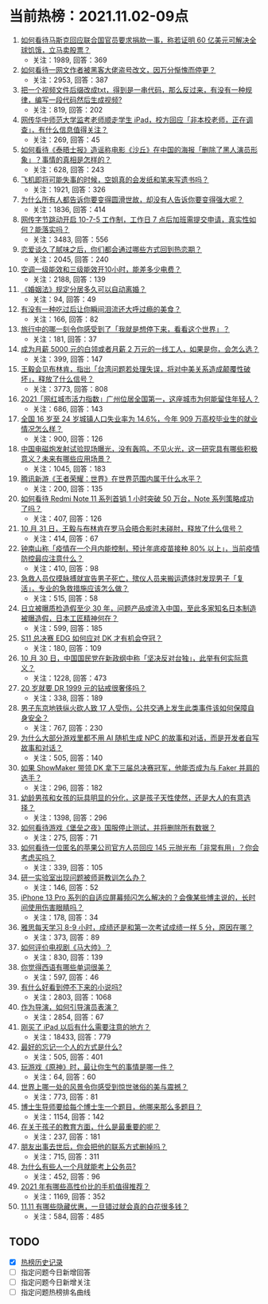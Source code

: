 # 当前热榜：2021.11.02-09点
1. [如何看待马斯克回应联合国官员要求捐款一事，称若证明 60 亿美元可解决全球饥饿，立马卖股票？](https://www.zhihu.com/question/495847097)
    * 关注：1989, 回答：369
2. [如何看待一网文作者被黑客大佬盗号改文，因万分惭愧而停更？](https://www.zhihu.com/question/495765417)
    * 关注：2953, 回答：387
3. [把一个视频文件后缀改成txt，得到是一串代码，那么反过来，有没有一种规律，编写一段代码然后生成视频?](https://www.zhihu.com/question/495468027)
    * 关注：819, 回答：202
4. [网传华中师范大学监考老师顺走学生 iPad，校方回应「非本校老师，正在调查」，有什么信息值得关注？](https://www.zhihu.com/question/495812923)
    * 关注：269, 回答：45
5. [如何看待《泰晤士报》造谣称电影《沙丘》在中国的海报「删除了黑人演员形象」？事情的真相是怎样的？](https://www.zhihu.com/question/495817124)
    * 关注：628, 回答：243
6. [飞机即将可能失事的时候，空姐真的会发纸和笔来写遗书吗？](https://www.zhihu.com/question/20485389)
    * 关注：1921, 回答：326
7. [为什么所有人都告诉你要变得圆滑世故，却没有人告诉你要变得强大呢？](https://www.zhihu.com/question/464360037)
    * 关注：1836, 回答：414
8. [网传字节跳动开启 10-7-5 工作制，工作日 7 点后加班需提交申请，真实性如何？能落实吗？](https://www.zhihu.com/question/495780080)
    * 关注：3483, 回答：556
9. [恋爱谈久了腻味之后，你们都会通过哪些方式回到热恋期？](https://www.zhihu.com/question/477675322)
    * 关注：2045, 回答：240
10. [空调一级能效和三级能效开10小时，能差多少电费？](https://www.zhihu.com/question/329341284)
    * 关注：2188, 回答：139
11. [《婚姻法》规定分居多久可以自动离婚？](https://www.zhihu.com/question/490650239)
    * 关注：94, 回答：49
12. [有没有一种吃过后让你瞬间泪流还大呼过瘾的美食？](https://www.zhihu.com/question/484615005)
    * 关注：166, 回答：82
13. [旅行中的哪一刻令你感受到了「我就是想停下来，看看这个世界」？](https://www.zhihu.com/question/494439317)
    * 关注：181, 回答：37
14. [成为月薪 5000 元的白领或者月薪 2 万元的一线工人，如果是你，会怎么选？](https://www.zhihu.com/question/495290818)
    * 关注：399, 回答：147
15. [王毅会见布林肯，指出「台湾问题若处理失误，将对中美关系造成颠覆性破坏」，释放了什么信号？](https://www.zhihu.com/question/495712448)
    * 关注：3773, 回答：808
16. [2021「网红城市活力指数」广州位居全国第一，这座城市为何能留住年轻人？](https://www.zhihu.com/question/495281860)
    * 关注：686, 回答：143
17. [全国 16 岁至 24 岁城镇人口失业率为 14.6%，今年 909 万高校毕业生的就业情况怎么样？](https://www.zhihu.com/question/495714320)
    * 关注：900, 回答：126
18. [中国电磁炮发射试验现场曝光，没有轰鸣，不见火光，这一研究具有哪些积极意义？未来有哪些应用场景？](https://www.zhihu.com/question/495833556)
    * 关注：1045, 回答：183
19. [腾讯新游《王者荣耀：世界》在世界范围内属于什么水平？](https://www.zhihu.com/question/495629800)
    * 关注：200, 回答：135
20. [如何看待 Redmi Note 11 系列首销 1 小时突破 50 万台，Note 系列策略成功了吗？](https://www.zhihu.com/question/495782668)
    * 关注：407, 回答：126
21. [10 月 31 日，王毅与布林肯在罗马会晤合影时未碰肘，释放了什么信号？](https://www.zhihu.com/question/495717024)
    * 关注：414, 回答：67
22. [钟南山称「疫情在一个月内能控制，预计年底疫苗接种 80% 以上」，当前疫情防控最应注意什么？](https://www.zhihu.com/question/495465390)
    * 关注：410, 回答：98
23. [急救人员仅摸脉搏就宣告男子死亡，殡仪人员来搬运遗体时发现男子「复活」，专业的急救措施应该怎么做？](https://www.zhihu.com/question/494806263)
    * 关注：515, 回答：58
24. [日立被曝质检造假至少 30 年，问题产品或流入中国，至此多家知名日本制造被曝造假，日本工匠精神何在？](https://www.zhihu.com/question/495200013)
    * 关注：599, 回答：185
25. [S11 总决赛 EDG 如何应对 DK 才有机会夺冠？](https://www.zhihu.com/question/495645203)
    * 关注：180, 回答：109
26. [10 月 30 日，中国国民党在新政纲中称「坚决反对台独」，此举有何实际意义？](https://www.zhihu.com/question/495704605)
    * 关注：1228, 回答：473
27. [20 岁就要 DR 1999 元的钻戒很奢侈吗？](https://www.zhihu.com/question/495586896)
    * 关注：338, 回答：189
28. [男子东京地铁纵火砍人致 17 人受伤，公共交通上发生此类事件该如何保障自身安全？](https://www.zhihu.com/question/495802899)
    * 关注：767, 回答：230
29. [为什么大部分游戏里都不用 AI 随机生成 NPC 的故事和对话，而是开发者自写故事和对话？](https://www.zhihu.com/question/495636333)
    * 关注：505, 回答：140
30. [如果 ShowMaker 带领 DK 拿下三届总决赛冠军，他能否成为与 Faker 并肩的选手？](https://www.zhihu.com/question/493723741)
    * 关注：296, 回答：182
31. [幼龄男孩和女孩的玩具明显的分化，这是孩子天性使然，还是大人的有意选择？](https://www.zhihu.com/question/25157309)
    * 关注：1398, 回答：296
32. [如何看待游戏《堡垒之夜》国服停止测试，并将删除所有数据？](https://www.zhihu.com/question/495677822)
    * 关注：275, 回答：71
33. [如何看待一位匿名的苹果公司官方人员回应 145 元抛光布「非常有用」？你会考虑买吗？](https://www.zhihu.com/question/495497090)
    * 关注：339, 回答：105
34. [研一实验室出现问题被师哥教训怎么办？](https://www.zhihu.com/question/494948160)
    * 关注：146, 回答：52
35. [iPhone 13 Pro 系列的自适应屏幕频闪怎么解决的？会像某些博主说的，长时间使用伤害眼睛吗？](https://www.zhihu.com/question/488211830)
    * 关注：178, 回答：34
36. [雅思每天学习 8-9 小时，成绩还是和第一次考试成绩一样 5 分，原因在哪？](https://www.zhihu.com/question/453801076)
    * 关注：373, 回答：89
37. [如何评价电视剧《马大帅》？](https://www.zhihu.com/question/28778342)
    * 关注：830, 回答：139
38. [你觉得西语有哪些单词很美？](https://www.zhihu.com/question/270302827)
    * 关注：597, 回答：46
39. [有什么好看到停不下来的小说吗?](https://www.zhihu.com/question/440502581)
    * 关注：2803, 回答：1068
40. [作为导演，如何引导演员表演？](https://www.zhihu.com/question/23694270)
    * 关注：2854, 回答：67
41. [刚买了 iPad 以后有什么需要注意的地方？](https://www.zhihu.com/question/373784504)
    * 关注：18433, 回答：779
42. [最好的忘记一个人的方式是什么?](https://www.zhihu.com/question/491556862)
    * 关注：505, 回答：401
43. [玩游戏《原神》时，最让你生气的事情是哪一件？](https://www.zhihu.com/question/494405081)
    * 关注：64, 回答：60
44. [世界上哪一处的风景令你感受到惊世骇俗的美与震撼？](https://www.zhihu.com/question/493756724)
    * 关注：773, 回答：81
45. [博士生导师要给每个博士生一个题目，他哪来那么多题目？](https://www.zhihu.com/question/495276712)
    * 关注：1154, 回答：142
46. [在关于孩子的教育方面，什么是最重要的呢？](https://www.zhihu.com/question/494612533)
    * 关注：237, 回答：181
47. [朋友出事去世后，你会把他的联系方式删掉吗？](https://www.zhihu.com/question/60169997)
    * 关注：715, 回答：311
48. [为什么有些人一个月就能考上公务员?](https://www.zhihu.com/question/484281452)
    * 关注：452, 回答：96
49. [2021 年有哪些高性价比的手机值得推荐？](https://www.zhihu.com/question/413851618)
    * 关注：1169, 回答：352
50. [11.11 有哪些隐藏优惠，一旦错过就会真的白花很多钱？](https://www.zhihu.com/question/495535080)
    * 关注：584, 回答：485
## TODO
* [x] [热榜历史记录](hot_history/AllHot.md)
* [ ] 指定问题今日新增回答
* [ ] 指定问题今日新增关注
* [ ] 指定问题热榜排名曲线
